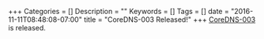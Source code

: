 +++
Categories = []
Description = ""
Keywords = []
Tags = []
date = "2016-11-11T08:48:08-07:00"
title = "CoreDNS-003 Released!"
+++
[CoreDNS-003](https://blog.coredns.io/2016/11/11/coredns-003-release/) is released.
